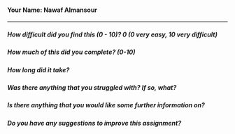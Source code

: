 #### Your Name: Nawaf Almansour

---

##### How difficult did you find this (0 - 10)? 0  (0 very easy, 10 very difficult)
##### How much of this did you complete? (0-10)
##### How long did it take?
##### Was there anything that you struggled with?  If so, what?
##### Is there anything that you would like some further information on?
#####  Do you have any suggestions to improve this assignment?
